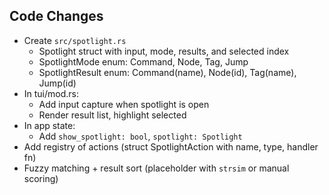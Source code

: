 ## Code Changes

- Create `src/spotlight.rs`
  - Spotlight struct with input, mode, results, and selected index
  - SpotlightMode enum: Command, Node, Tag, Jump
  - SpotlightResult enum: Command(name), Node(id), Tag(name), Jump(id)
- In tui/mod.rs:
  - Add input capture when spotlight is open
  - Render result list, highlight selected
- In app state:
  - Add `show_spotlight: bool`, `spotlight: Spotlight`
- Add registry of actions (struct SpotlightAction with name, type, handler fn)
- Fuzzy matching + result sort (placeholder with `strsim` or manual scoring)
